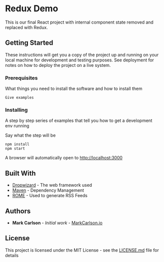 # Redux Demo

This is our final React project with internal component state removed and replaced with Redux.

## Getting Started

These instructions will get you a copy of the project up and running on your local machine for development and testing purposes. See deployment for notes on how to deploy the project on a live system.

### Prerequisites

What things you need to install the software and how to install them

```
Give examples
```

### Installing

A step by step series of examples that tell you how to get a development env running

Say what the step will be

```
npm install
npm start
```

A browser will automatically open to [http://localhost:3000](http://localhost:3000)

## Built With

* [Dropwizard](http://www.dropwizard.io/1.0.2/docs/) - The web framework used
* [Maven](https://maven.apache.org/) - Dependency Management
* [ROME](https://rometools.github.io/rome/) - Used to generate RSS Feeds 

## Authors

* **Mark Carlson** - *Initial work* - [MarkCarlson.io](https://markcarlson.io)

## License

This project is licensed under the MIT License - see the [LICENSE.md](LICENSE.md) file for details
